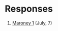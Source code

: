 # Responses

1) [Maroney 1](https://github.com/Sarenaoberoi/Responses/blob/master/maroney1.md) (July, 7)

